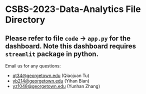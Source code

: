 # CSBS-2023-Data-Analytics File Directory

## Please refer to file `code` -> `app.py` for the dashboard. Note this dashboard requires `streamlit` package in python. 

Email us for any questions: 

 - qt34@georgetown.edu (Qiaojuan Tu)
 - yb214@georgetown.edu (Yihan Bian)
 - yz1048@georgetown.edu (Yunhan Zhang)